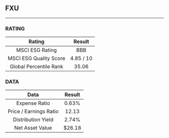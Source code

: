 ## FXU
----
### RATING

|Rating|Result|
|:----:|:---:|
|MSCI ESG Rating|BBB|
|MSCI ESG Quality Score|4.85 / 10|
|Global Percentile Rank|35.06|

### DATA

|Data|Result|
|:----:|:---:|
|Expense Ratio|0.63%|
|Price / Earnings Ratio|12.13|
|Distribution Yield|2.74%|
|Net Asset Value|$26.18|

